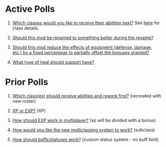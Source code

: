 # Active Polls

1. [Which classes would you like to receive their abilities next?](https://strawpoll.com/hcrc3rcp) See [here](./Revamp_Classes.md) for class details.

1. [Should this mod be renamed to something better during the revamp?](https://strawpoll.com/9haw9fra)

1. [Should this mod reduce the effects of equipment (defense, damage, etc.) by a fixed percentage to partially offset the bonuses granted?](https://strawpoll.com/29k6xdxw)

1. [What type of heal should support have?](https://strawpoll.com/f33fkedc)

# Prior Polls

1. [Which class(es) should receive abilities and rework first?](https://strawpoll.com/9fhabha9) (recreated with new roster)

1. [XP or EXP?](https://strawpoll.com/1xy5ps41) (XP)

1. [How should EXP work in multiplayer?](https://strawpoll.com/8d6g6fcg) (xp will be divided with a bonus)

1. [How would you like the new multiclassing system to work?](https://strawpoll.com/3c1arp95) (subclass)

1. [How should buffs/statuses work?](https://strawpoll.com/x9dcdc5z) (custom status system - no buff limit)
